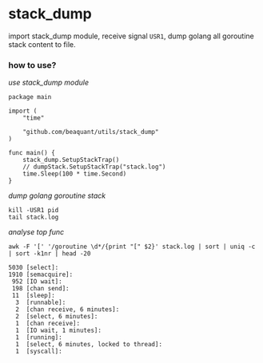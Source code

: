 # stack_dump

import stack_dump module, receive signal `USR1`, dump golang all goroutine stack content to file.

### how to use?

*use stack_dump module*

```
package main

import (
	"time"

	"github.com/beaquant/utils/stack_dump"
)

func main() {
	stack_dump.SetupStackTrap()
	// dumpStack.SetupStackTrap("stack.log")
	time.Sleep(100 * time.Second)
}
```

*dump golang goroutine stack*

```
kill -USR1 pid
tail stack.log
```

*analyse top func*

```
awk -F '[' '/goroutine \d*/{print "[" $2}' stack.log | sort | uniq -c | sort -k1nr | head -20

5030 [select]:
1910 [semacquire]:
 952 [IO wait]:
 198 [chan send]:
 11  [sleep]:
  3  [runnable]:
  2  [chan receive, 6 minutes]:
  2  [select, 6 minutes]:
  1  [chan receive]:
  1  [IO wait, 1 minutes]:
  1  [running]:
  1  [select, 6 minutes, locked to thread]:
  1  [syscall]:
```